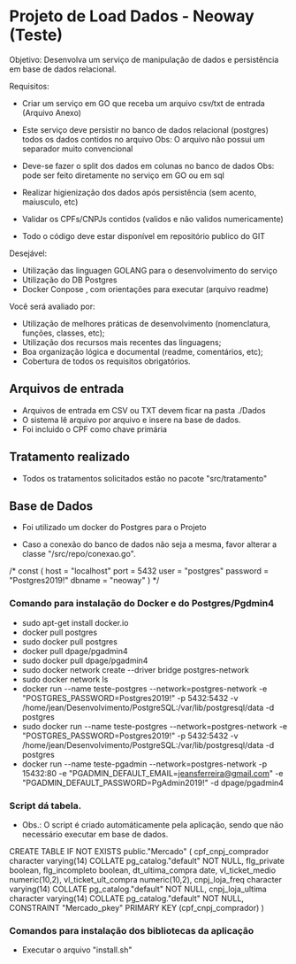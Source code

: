 # Projeto de Load Dados - Neoway (Teste)

Objetivo:
Desenvolva um serviço de manipulação de dados e persistência em base de dados relacional.

Requisitos:
- Criar um serviço em GO que receba um arquivo csv/txt de entrada (Arquivo Anexo)
- Este serviço deve persistir no banco de dados relacional (postgres) todos os dados contidos no arquivo
  Obs: O arquivo não possui um separador muito convencional
 
- Deve-se fazer o split dos dados em colunas no banco de dados
 Obs: pode ser feito diretamente no serviço em GO ou em sql
 
- Realizar higienização dos dados após persistência (sem acento, maiusculo, etc)
- Validar os CPFs/CNPJs contidos (validos e não validos numericamente)
- Todo o código deve estar disponível em repositório publico do GIT
 
Desejável:
- Utilização das linguagen GOLANG para o desenvolvimento do serviço
- Utilização do DB Postgres
- Docker Conpose , com orientações para executar (arquivo readme) 

Você será avaliado por:
- Utilização de melhores práticas de desenvolvimento (nomenclatura, funções, classes, etc);
- Utilização dos recursos mais recentes das linguagens;
- Boa organização lógica e documental (readme, comentários, etc);
- Cobertura de todos os requisitos obrigatórios.

## Arquivos de entrada
- Arquivos de entrada em CSV ou TXT devem ficar na pasta ./Dados
- O sistema lê arquivo por arquivo e insere na base de dados.
- Foi incluido o CPF como chave primária

## Tratamento realizado
- Todos os tratamentos solicitados estão no pacote "src/tratamento"

## Base de Dados
- Foi utilizado um docker do Postgres para o Projeto

- Caso a conexão do banco de dados não seja a mesma, favor alterar a classe "/src/repo/conexao.go".

/*
const (
    host     = "localhost"
    port     = 5432
    user     = "postgres"
    password = "Postgres2019!"
    dbname   = "neoway"
)
*/

### Comando para instalação do Docker e do Postgres/Pgdmin4 

- sudo apt-get install docker.io
- docker pull postgres
- sudo docker pull postgres
- docker pull dpage/pgadmin4
- sudo docker pull dpage/pgadmin4
- sudo docker network create --driver bridge postgres-network
- sudo docker network ls
- docker run --name teste-postgres --network=postgres-network -e "POSTGRES_PASSWORD=Postgres2019!" -p 5432:5432 -v /home/jean/Desenvolvimento/PostgreSQL:/var/lib/postgresql/data -d postgres
- sudo docker run --name teste-postgres --network=postgres-network -e "POSTGRES_PASSWORD=Postgres2019!" -p 5432:5432 -v /home/jean/Desenvolvimento/PostgreSQL:/var/lib/postgresql/data -d postgres
- docker run --name teste-pgadmin --network=postgres-network -p 15432:80 -e "PGADMIN_DEFAULT_EMAIL=jeansferreira@gmail.com" -e "PGADMIN_DEFAULT_PASSWORD=PgAdmin2019!" -d dpage/pgadmin4

### Script dá tabela.
- Obs.: O script é criado automáticamente pela aplicação, sendo que não necessário executar em base de dados. 

CREATE TABLE IF NOT EXISTS public."Mercado"
(
    cpf_cnpj_comprador character varying(14) COLLATE pg_catalog."default" NOT NULL,
    flg_private boolean,
    flg_incompleto boolean,
    dt_ultima_compra date,
    vl_ticket_medio numeric(10,2),
    vl_ticket_ult_compra numeric(10,2),
    cnpj_loja_freq character varying(14) COLLATE pg_catalog."default" NOT NULL,
    cnpj_loja_ultima character varying(14) COLLATE pg_catalog."default" NOT NULL,
    CONSTRAINT "Mercado_pkey" PRIMARY KEY (cpf_cnpj_comprador)
)

### Comandos para instalação dos bibliotecas da aplicação

- Executar o arquivo "install.sh"
